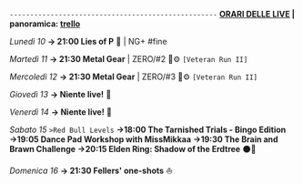 <code>---------------------------------------------------</code>
<b><u>ORARI DELLE LIVE</u> | panoramica: <a href="https://trello.com/b/iKwdSGf3/sabaku">trello</a></b>

<i>Lunedì 10</i>
<b>→ 21:00 Lies of P</b> 🤥 | NG+ #fine

<i>Martedì 11</i>
<b>→ 21:30 Metal Gear</b> | ZERO/#2 🐍⚙️ <code>[Veteran Run II]</code>

<i>Mercoledì 12</i>
<b>→ 21:30 Metal Gear</b> | ZERO/#3 🐍⚙️ <code>[Veteran Run II]</code>

<i>Giovedì 13</i>
<b>→ Niente live!</b> 🫡

<i>Venerdì 14</i>
<b>→ Niente live!</b> 🫡

<i>Sabato 15</i>
<code>>Red Bull Levels</code>
<b>→18:00 The Tarnished Trials - Bingo Edition</b> 
<b>→19:05 Dance Pad Workshop with MissMikkaa</b> 
<b>→19:30 The Brain and Brawn Challenge</b> 
<b>→20:15 Elden Ring: Shadow of the Erdtree</b> 🌑🌲

<i>Domenica 16</i>
<b>→ 21:30 Fellers' one-shots</b> ⛵
